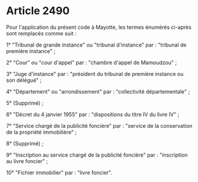 # Article 2490

Pour l'application du présent code à Mayotte, les termes énumérés ci-après sont remplacés comme suit :

1° "Tribunal de grande instance" ou "tribunal d'instance" par : "tribunal de première instance" ;

2° "Cour" ou "cour d'appel" par : "chambre d'appel de Mamoudzou" ;

3° "Juge d'instance" par : "président du tribunal de première instance ou son délégué" ;

4° "Département" ou "arrondissement" par : "collectivité départementale" ;

5° (Supprimé) ;

6° "Décret du 4 janvier 1955" par : "dispositions du titre IV du livre IV" ;

7° "Service chargé de la publicité foncière" par : "service de la conservation de la propriété immobilière" ;

8° (Supprimé) ;

9° "Inscription au service chargé de la publicité foncière" par : "inscription au livre foncier" ;

10° "Fichier immobilier" par : "livre foncier".

